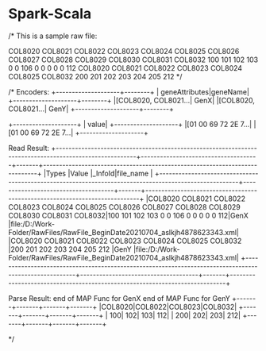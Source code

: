 # Spark-Scala
/* This is a sample raw file:
<?xml version="1.0" encoding="UTF-8"?>
<Data>
    <Info InfoId="GenX">
      <Types>COL8020 COL8021 COL8022 COL8023 COL8024 COL8025 COL8026 COL8027 COL8028 COL8029 COL8030 COL8031 COL8032</Types>
      <Value>100 101 102 103 0 0 106 0 0 0 0 0 112</Value>
    </Info>
	<Info InfoId="GenY">
      <Types>COL8020 COL8021 COL8022 COL8023 COL8024 COL8025 COL8032</Types>
      <Value>200 201 202 203 204 205 212</Value>
    </Info>
</Data>
 */

/*
Encoders:
+--------------------+--------+
|      geneAttributes|geneName|
+--------------------+--------+
|[COL8020, COL8021...|    GenX|
|[COL8020, COL8021...|    GenY|
+--------------------+--------+

+--------------------+
|               value|
+--------------------+
|[01 00 69 72 2E 7...|
|[01 00 69 72 2E 7...|
+--------------------+



Read Result:
+-------------------------------------------------------------------------------------------------------+-------------------------------------+-------+----------------------------------------------------------------------------+
|Types                                                                                                  |Value                                |_InfoId|file_name                                                                   |
+-------------------------------------------------------------------------------------------------------+-------------------------------------+-------+----------------------------------------------------------------------------+
|COL8020 COL8021 COL8022 COL8023 COL8024 COL8025 COL8026 COL8027 COL8028 COL8029 COL8030 COL8031 COL8032|100 101 102 103 0 0 106 0 0 0 0 0 112|GenX   |file:/D:/Work-Folder/RawFiles/RawFile_BeginDate20210704_aslkjh4878623343.xml|
|COL8020 COL8021 COL8022 COL8023 COL8024 COL8025 COL8032                                                |200 201 202 203 204 205 212          |GenY   |file:/D:/Work-Folder/RawFiles/RawFile_BeginDate20210704_aslkjh4878623343.xml|
+-------------------------------------------------------------------------------------------------------+-------------------------------------+-------+----------------------------------------------------------------------------+

Parse Result:
end of MAP Func for GenX
end of MAP Func for GenY
+-------+-------+-------+-------+
|COL8020|COL8022|COL8023|COL8032|
+-------+-------+-------+-------+
|    100|    102|    103|    112|
|    200|    202|    203|    212|
+-------+-------+-------+-------+

 */
